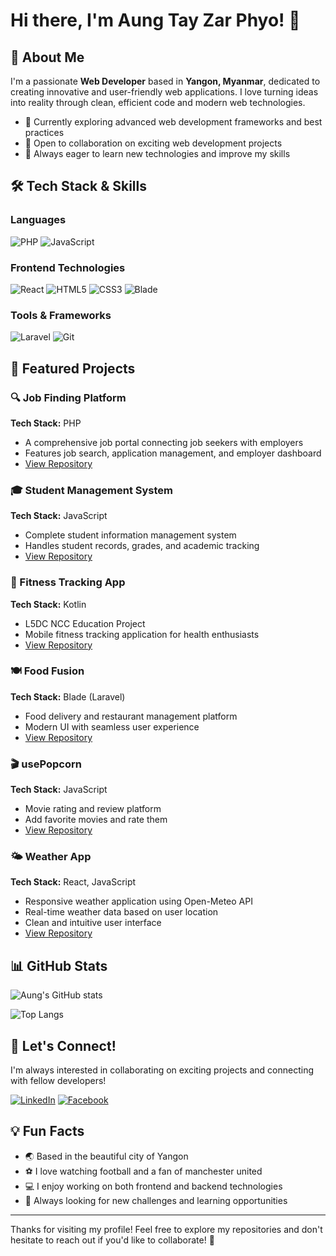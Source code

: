 # Hi there, I'm Aung Tay Zar Phyo! 👋

## 🚀 About Me

I'm a passionate **Web Developer** based in **Yangon, Myanmar**, dedicated to creating innovative and user-friendly web applications. I love turning ideas into reality through clean, efficient code and modern web technologies.

- 🌱 Currently exploring advanced web development frameworks and best practices
- 💼 Open to collaboration on exciting web development projects
- 🎯 Always eager to learn new technologies and improve my skills

## 🛠️ Tech Stack & Skills

### Languages

![PHP](https://img.shields.io/badge/PHP-777BB4?style=for-the-badge&logo=php&logoColor=white)
![JavaScript](https://img.shields.io/badge/JavaScript-F7DF1E?style=for-the-badge&logo=javascript&logoColor=black)

### Frontend Technologies

![React](https://img.shields.io/badge/React-20232A?style=for-the-badge&logo=react&logoColor=61DAFB)
![HTML5](https://img.shields.io/badge/HTML5-E34F26?style=for-the-badge&logo=html5&logoColor=white)
![CSS3](https://img.shields.io/badge/CSS3-1572B6?style=for-the-badge&logo=css3&logoColor=white)
![Blade](https://img.shields.io/badge/Blade-FF2D20?style=for-the-badge&logo=laravel&logoColor=white)

### Tools & Frameworks

![Laravel](https://img.shields.io/badge/Laravel-FF2D20?style=for-the-badge&logo=laravel&logoColor=white)
![Git](https://img.shields.io/badge/Git-F05032?style=for-the-badge&logo=git&logoColor=white)

## 🌟 Featured Projects

### 🔍 Job Finding Platform

**Tech Stack:** PHP

- A comprehensive job portal connecting job seekers with employers
- Features job search, application management, and employer dashboard
- [View Repository](https://github.com/Aungtayzar/Job-Finding-)

### 🎓 Student Management System

**Tech Stack:** JavaScript

- Complete student information management system
- Handles student records, grades, and academic tracking
- [View Repository](https://github.com/Aungtayzar/StudentManagement)

### 💪 Fitness Tracking App

**Tech Stack:** Kotlin

- L5DC NCC Education Project
- Mobile fitness tracking application for health enthusiasts
- [View Repository](https://github.com/Aungtayzar/Fitness-Tracking-)

### 🍽️ Food Fusion

**Tech Stack:** Blade (Laravel)

- Food delivery and restaurant management platform
- Modern UI with seamless user experience
- [View Repository](https://github.com/Aungtayzar/Food-Fusion)

### 🎬 usePopcorn

**Tech Stack:** JavaScript

- Movie rating and review platform
- Add favorite movies and rate them
- [View Repository](https://github.com/Aungtayzar/usePopcorn)

### 🌤️ Weather App

**Tech Stack:** React, JavaScript

- Responsive weather application using Open-Meteo API
- Real-time weather data based on user location
- Clean and intuitive user interface
- [View Repository](https://github.com/Aungtayzar/Weather-App-)

## 📊 GitHub Stats

![Aung's GitHub stats](https://github-readme-stats.vercel.app/api?username=Aungtayzar&show_icons=true&theme=radical)

![Top Langs](https://github-readme-stats.vercel.app/api/top-langs/?username=Aungtayzar&layout=compact&theme=radical)

## 🤝 Let's Connect!

I'm always interested in collaborating on exciting projects and connecting with fellow developers!

[![LinkedIn](https://img.shields.io/badge/LinkedIn-0077B5?style=for-the-badge&logo=linkedin&logoColor=white)](https://www.linkedin.com/in/aung-tay-zar-phyo-422323344/)
[![Facebook](https://img.shields.io/badge/Facebook-1877F2?style=for-the-badge&logo=facebook&logoColor=white)](https://www.facebook.com/aungtay69)

## 💡 Fun Facts

- 🌏 Based in the beautiful city of Yangon
- ⚽ I love watching football and a fan of manchester united
- 💻 I enjoy working on both frontend and backend technologies
- 🎯 Always looking for new challenges and learning opportunities

---



Thanks for visiting my profile! Feel free to explore my repositories and don't hesitate to reach out if you'd like to collaborate! 🚀

